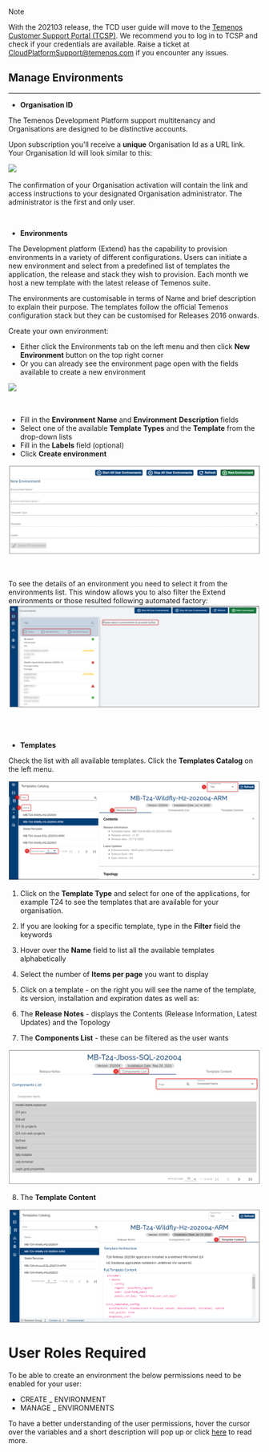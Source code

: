 > [!Note]
>  With the 202103 release, the TCD user guide will move to the [Temenos Customer Support Portal (TCSP)](https://tcsp.temenos.com/TCD/Modules/TemenosContinuousDeployment/Overview/Overview.htm). We recommend you to log in to TCSP and check if your credentials are available. Raise a ticket at [CloudPlatformSupport@temenos.com](CloudPlatformSupport@temenos.com) if you encounter any issues.

## Manage Environments 

----------


- **Organisation ID**

The Temenos Development Platform support multitenancy and Organisations are designed to be distinctive accounts.  

Upon subscription you'll receive a **unique** Organisation Id as a URL link. Your Organisation Id will look similar to this: 

![](./images/organisation-url.png) 

The confirmation of your Organisation activation will contain the link and access instructions to your designated Organisation administrator. The administrator is the first and only user.

<br>


- **Environments**

The Development platform (Extend) has the capability to provision environments in a variety of different configurations. Users can initiate a new environment and select from a predefined list of templates the application, the release and stack they wish to provision. Each month we host a new template with the latest release of Temenos suite. 

The environments are customisable in terms of Name and brief description to explain their purpose. The templates follow the official Temenos configuration stack but they can be customised for Releases 2016 onwards.   


Create your own environment:

- Either click the Environments tab on the left menu and then click **New Environment** button on the top right corner
- Or you can already see the environment page open with the fields available to create a new environment

 ![](./images/env_tab.png)


<br>

 - Fill in the **Environment** **Name** and **Environment** **Description** fields
 - Select one of the available **Template** **Types** and the **Template** from the drop-down lists
 - Fill in the **Labels** field (optional)
 - Click **Create environment**

 ![](./images/env-new.png)

<br>


 To see the details of an environment you need to select it from the environments list. This window allows you to also filter the Extend environments or those resulted following  automated factory:
 ![](./images/env-list.png)


<br>
</br>

- **Templates**

Check the list with all available templates. Click the **Templates Catalog** on the left menu.

 ![](./images/template-details.png)

1. Click on the **Template Type** and select for one of the applications, for example T24 to see the templates that are available for your organisation. 

2. If you are looking for a specific template, type in the **Filter** field the keywords 

3. Hover over the **Name** field to list all the available templates alphabetically

4. Select the number of **Items per page** you want to display


5. Click on a template - on the right you will see the name of the template, its version, installation and expiration dates as well as:

6. The **Release Notes** - displays the Contents (Release Information, Latest Updates) and the Topology 

7. The **Components List** - these can be filtered as the user wants

 ![](./images/template-components-list.png)


8. The **Template Content**

 ![](./images/templates-content.png)

# User Roles Required
To be able to create an environment the below permissions need to be enabled for your user:

- CREATE _ ENVIRONMENT
- MANAGE _ ENVIRONMENTS

To have a better understanding of the user permissions, hover the cursor over the variables and a short description will pop up or click [here](http://documentation.temenos.cloud/home/techguides/user-permissions) to read more.






